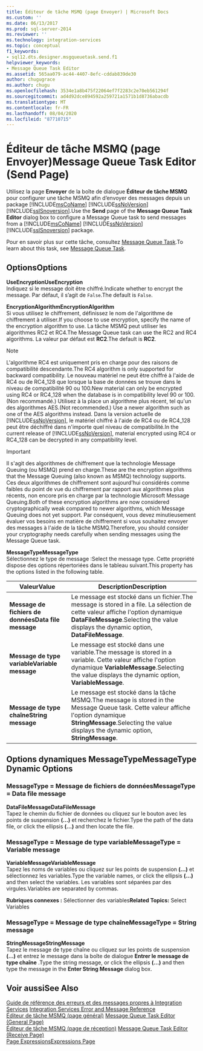 ```yaml
---
title: Éditeur de tâche MSMQ (page Envoyer) | Microsoft Docs
ms.custom: ''
ms.date: 06/13/2017
ms.prod: sql-server-2014
ms.reviewer: ''
ms.technology: integration-services
ms.topic: conceptual
f1_keywords:
- sql12.dts.designer.msgqueuetask.send.f1
helpviewer_keywords:
- Message Queue Task Editor
ms.assetid: 565aa079-ac44-4407-8efc-cddab839de30
author: chugugrace
ms.author: chugu
ms.openlocfilehash: 3534e1a8b475f22064ef7f2283c2e70eb561294f
ms.sourcegitcommit: ad4d92dce894592a259721a1571b1d8736abacdb
ms.translationtype: MT
ms.contentlocale: fr-FR
ms.lasthandoff: 08/04/2020
ms.locfileid: "87710715"
---
```

# <a name="message-queue-task-editor-send-page"></a><span data-ttu-id="9168f-102">Éditeur de tâche MSMQ (page Envoyer)</span><span class="sxs-lookup"><span data-stu-id="9168f-102">Message Queue Task Editor (Send Page)</span></span>
  <span data-ttu-id="9168f-103">Utilisez la page **Envoyer** de la boîte de dialogue **Éditeur de tâche MSMQ** pour configurer une tâche MSMQ afin d’envoyer des messages depuis un package [!INCLUDE[msCoName](../includes/msconame-md.md)] [!INCLUDE[ssNoVersion](../includes/ssnoversion-md.md)] [!INCLUDE[ssISnoversion](../includes/ssisnoversion-md.md)].</span><span class="sxs-lookup"><span data-stu-id="9168f-103">Use the **Send** page of the **Message Queue Task Editor** dialog box to configure a Message Queue task to send messages from a [!INCLUDE[msCoName](../includes/msconame-md.md)] [!INCLUDE[ssNoVersion](../includes/ssnoversion-md.md)] [!INCLUDE[ssISnoversion](../includes/ssisnoversion-md.md)] package.</span></span>  
  
 <span data-ttu-id="9168f-104">Pour en savoir plus sur cette tâche, consultez [Message Queue Task](control-flow/message-queue-task.md).</span><span class="sxs-lookup"><span data-stu-id="9168f-104">To learn about this task, see [Message Queue Task](control-flow/message-queue-task.md).</span></span>  
  
## <a name="options"></a><span data-ttu-id="9168f-105">Options</span><span class="sxs-lookup"><span data-stu-id="9168f-105">Options</span></span>  
 <span data-ttu-id="9168f-106">**UseEncryption**</span><span class="sxs-lookup"><span data-stu-id="9168f-106">**UseEncryption**</span></span>  
 <span data-ttu-id="9168f-107">Indiquez si le message doit être chiffré.</span><span class="sxs-lookup"><span data-stu-id="9168f-107">Indicate whether to encrypt the message.</span></span> <span data-ttu-id="9168f-108">Par défaut, il s’agit de `False`.</span><span class="sxs-lookup"><span data-stu-id="9168f-108">The default is `False`.</span></span>  
  
 <span data-ttu-id="9168f-109">**EncryptionAlgorithm**</span><span class="sxs-lookup"><span data-stu-id="9168f-109">**EncryptionAlgorithm**</span></span>  
 <span data-ttu-id="9168f-110">Si vous utilisez le chiffrement, définissez le nom de l'algorithme de chiffrement à utiliser.</span><span class="sxs-lookup"><span data-stu-id="9168f-110">If you choose to use encryption, specify the name of the encryption algorithm to use.</span></span> <span data-ttu-id="9168f-111">La tâche MSMQ peut utiliser les algorithmes RC2 et RC4.</span><span class="sxs-lookup"><span data-stu-id="9168f-111">The Message Queue task can use the RC2 and RC4 algorithms.</span></span> <span data-ttu-id="9168f-112">La valeur par défaut est **RC2**.</span><span class="sxs-lookup"><span data-stu-id="9168f-112">The default is **RC2**.</span></span>  
  
> [!NOTE]  
>  <span data-ttu-id="9168f-113">L'algorithme RC4 est uniquement pris en charge pour des raisons de compatibilité descendante.</span><span class="sxs-lookup"><span data-stu-id="9168f-113">The RC4 algorithm is only supported for backward compatibility.</span></span> <span data-ttu-id="9168f-114">Le nouveau matériel ne peut être chiffré à l'aide de RC4 ou de RC4_128 que lorsque la base de données se trouve dans le niveau de compatibilité 90 ou 100.</span><span class="sxs-lookup"><span data-stu-id="9168f-114">New material can only be encrypted using RC4 or RC4_128 when the database is in compatibility level 90 or 100.</span></span> <span data-ttu-id="9168f-115">(Non recommandé.) Utilisez à la place un algorithme plus récent, tel qu'un des algorithmes AES.</span><span class="sxs-lookup"><span data-stu-id="9168f-115">(Not recommended.) Use a newer algorithm such as one of the AES algorithms instead.</span></span> <span data-ttu-id="9168f-116">Dans la version actuelle de [!INCLUDE[ssNoVersion](../includes/ssnoversion-md.md)], le matériel chiffré à l'aide de RC4 ou de RC4_128 peut être déchiffré dans n'importe quel niveau de compatibilité.</span><span class="sxs-lookup"><span data-stu-id="9168f-116">In the current release of [!INCLUDE[ssNoVersion](../includes/ssnoversion-md.md)], material encrypted using RC4 or RC4_128 can be decrypted in any compatibility level.</span></span>  
  
> [!IMPORTANT]  
>  <span data-ttu-id="9168f-117">Il s'agit des algorithmes de chiffrement que la technologie Message Queuing (ou MSMQ) prend en charge.</span><span class="sxs-lookup"><span data-stu-id="9168f-117">These are the encryption algorithms that the Message Queuing (also known as MSMQ) technology supports.</span></span> <span data-ttu-id="9168f-118">Ces deux algorithmes de chiffrement sont aujourd'hui considérés comme faibles du point de vue du chiffrement par rapport aux algorithmes plus récents, non encore pris en charge par la technologie Microsoft Message Queuing.</span><span class="sxs-lookup"><span data-stu-id="9168f-118">Both of these encryption algorithms are now considered cryptographically weak compared to newer algorithms, which Message Queuing does not yet support.</span></span> <span data-ttu-id="9168f-119">Par conséquent, vous devez minutieusement évaluer vos besoins en matière de chiffrement si vous souhaitez envoyer des messages à l'aide de la tâche MSMQ.</span><span class="sxs-lookup"><span data-stu-id="9168f-119">Therefore, you should consider your cryptography needs carefully when sending messages using the Message Queue task.</span></span>  
  
 <span data-ttu-id="9168f-120">**MessageType**</span><span class="sxs-lookup"><span data-stu-id="9168f-120">**MessageType**</span></span>  
 <span data-ttu-id="9168f-121">Sélectionnez le type de message :</span><span class="sxs-lookup"><span data-stu-id="9168f-121">Select the message type.</span></span> <span data-ttu-id="9168f-122">Cette propriété dispose des options répertoriées dans le tableau suivant.</span><span class="sxs-lookup"><span data-stu-id="9168f-122">This property has the options listed in the following table.</span></span>  
  
|<span data-ttu-id="9168f-123">Valeur</span><span class="sxs-lookup"><span data-stu-id="9168f-123">Value</span></span>|<span data-ttu-id="9168f-124">Description</span><span class="sxs-lookup"><span data-stu-id="9168f-124">Description</span></span>|  
|-----------|-----------------|  
|<span data-ttu-id="9168f-125">**Message de fichiers de données**</span><span class="sxs-lookup"><span data-stu-id="9168f-125">**Data file message**</span></span>|<span data-ttu-id="9168f-126">Le message est stocké dans un fichier.</span><span class="sxs-lookup"><span data-stu-id="9168f-126">The message is stored in a file.</span></span> <span data-ttu-id="9168f-127">La sélection de cette valeur affiche l'option dynamique **DataFileMessage**.</span><span class="sxs-lookup"><span data-stu-id="9168f-127">Selecting the value displays the dynamic option, **DataFileMessage**.</span></span>|  
|<span data-ttu-id="9168f-128">**Message de type variable**</span><span class="sxs-lookup"><span data-stu-id="9168f-128">**Variable message**</span></span>|<span data-ttu-id="9168f-129">Le message est stocké dans une variable.</span><span class="sxs-lookup"><span data-stu-id="9168f-129">The message is stored in a variable.</span></span> <span data-ttu-id="9168f-130">Cette valeur affiche l'option dynamique **VariableMessage**.</span><span class="sxs-lookup"><span data-stu-id="9168f-130">Selecting the value displays the dynamic option, **VariableMessage**.</span></span>|  
|<span data-ttu-id="9168f-131">**Message de type chaîne**</span><span class="sxs-lookup"><span data-stu-id="9168f-131">**String message**</span></span>|<span data-ttu-id="9168f-132">Le message est stocké dans la tâche MSMQ.</span><span class="sxs-lookup"><span data-stu-id="9168f-132">The message is stored in the Message Queue task.</span></span> <span data-ttu-id="9168f-133">Cette valeur affiche l'option dynamique **StringMessage**.</span><span class="sxs-lookup"><span data-stu-id="9168f-133">Selecting the value displays the dynamic option, **StringMessage**.</span></span>|  
  
## <a name="messagetype-dynamic-options"></a><span data-ttu-id="9168f-134">Options dynamiques MessageType</span><span class="sxs-lookup"><span data-stu-id="9168f-134">MessageType Dynamic Options</span></span>  
  
### <a name="messagetype--data-file-message"></a><span data-ttu-id="9168f-135">MessageType = Message de fichiers de données</span><span class="sxs-lookup"><span data-stu-id="9168f-135">MessageType = Data file message</span></span>  
 <span data-ttu-id="9168f-136">**DataFileMessage**</span><span class="sxs-lookup"><span data-stu-id="9168f-136">**DataFileMessage**</span></span>  
 <span data-ttu-id="9168f-137">Tapez le chemin du fichier de données ou cliquez sur le bouton avec les points de suspension **(...)** et recherchez le fichier.</span><span class="sxs-lookup"><span data-stu-id="9168f-137">Type the path of the data file, or click the ellipsis **(...)** and then locate the file.</span></span>  
  
### <a name="messagetype--variable-message"></a><span data-ttu-id="9168f-138">MessageType = Message de type variable</span><span class="sxs-lookup"><span data-stu-id="9168f-138">MessageType = Variable message</span></span>  
 <span data-ttu-id="9168f-139">**VariableMessage**</span><span class="sxs-lookup"><span data-stu-id="9168f-139">**VariableMessage**</span></span>  
 <span data-ttu-id="9168f-140">Tapez les noms de variables ou cliquez sur les points de suspension **(...)** et sélectionnez les variables.</span><span class="sxs-lookup"><span data-stu-id="9168f-140">Type the variable names, or click the ellipsis **(...)** and then select the variables.</span></span> <span data-ttu-id="9168f-141">Les variables sont séparées par des virgules.</span><span class="sxs-lookup"><span data-stu-id="9168f-141">Variables are separated by commas.</span></span>  
  
 <span data-ttu-id="9168f-142">**Rubriques connexes :** Sélectionner des variables</span><span class="sxs-lookup"><span data-stu-id="9168f-142">**Related Topics:** Select Variables</span></span>  
  
### <a name="messagetype--string-message"></a><span data-ttu-id="9168f-143">MessageType = Message de type chaîne</span><span class="sxs-lookup"><span data-stu-id="9168f-143">MessageType = String message</span></span>  
 <span data-ttu-id="9168f-144">**StringMessage**</span><span class="sxs-lookup"><span data-stu-id="9168f-144">**StringMessage**</span></span>  
 <span data-ttu-id="9168f-145">Tapez le message de type chaîne ou cliquez sur les points de suspension **(...)** et entrez le message dans la boîte de dialogue **Entrer le message de type chaîne** .</span><span class="sxs-lookup"><span data-stu-id="9168f-145">Type the string message, or click the ellipsis **(...)** and then type the message in the **Enter String Message** dialog box.</span></span>  
  
## <a name="see-also"></a><span data-ttu-id="9168f-146">Voir aussi</span><span class="sxs-lookup"><span data-stu-id="9168f-146">See Also</span></span>  
 <span data-ttu-id="9168f-147">[Guide de référence des erreurs et des messages propres à Integration Services](../../2014/integration-services/integration-services-error-and-message-reference.md) </span><span class="sxs-lookup"><span data-stu-id="9168f-147">[Integration Services Error and Message Reference](../../2014/integration-services/integration-services-error-and-message-reference.md) </span></span>  
 <span data-ttu-id="9168f-148">[Éditeur de tâche MSMQ &#40;page général&#41;](general-page-of-integration-services-designers-options.md) </span><span class="sxs-lookup"><span data-stu-id="9168f-148">[Message Queue Task Editor &#40;General Page&#41;](general-page-of-integration-services-designers-options.md) </span></span>  
 <span data-ttu-id="9168f-149">[Éditeur de tâche MSMQ &#40;page de réception&#41;](../../2014/integration-services/message-queue-task-editor-receive-page.md) </span><span class="sxs-lookup"><span data-stu-id="9168f-149">[Message Queue Task Editor &#40;Receive Page&#41;](../../2014/integration-services/message-queue-task-editor-receive-page.md) </span></span>  
 [<span data-ttu-id="9168f-150">Page Expressions</span><span class="sxs-lookup"><span data-stu-id="9168f-150">Expressions Page</span></span>](expressions/expressions-page.md)  
  
  

